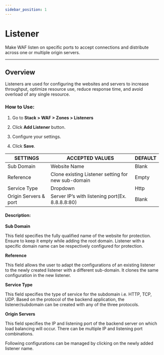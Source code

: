 ```yaml
---
sidebar_position: 1
---
```


# Listener

Make WAF listen on specific ports to accept connections and distribute across one or multiple origin servers.

---

## Overview

Listeners are used for configuring the websites and servers to increase throughput, optimize resource use, reduce response time, and avoid overload of any single resource.


### How to Use:

1. Go to **Stack  > WAF > Zones > Listeners**

2. Click **Add Listener** button.

3. Configure your settings.

4. Click **Save**.

| SETTINGS              | ACCEPTED VALUES                                    | DEFAULT |
|-----------------------|----------------------------------------------------|---------|
| Sub Domain            | Website Name                                       | Blank   |
| Reference             | Clone existing Listener setting for new sub-domain | Empty   |
| Service Type          | Dropdown                                           | Http    |
| Origin Servers & port | Server IP’s with listening port(Ex. 8.8.8.8:80)    | Blank   |

#### Description:

**Sub Domain**

This field specifies the fully qualified name of the website for protection. Ensure to keep it empty while adding the root domain. Listener with a specific domain name can be respectively configured for protection.

**Reference**

This field allows the user to adapt the configurations of an existing listener to the newly created listener with a different sub-domain. It clones the same configuration in the new listener.

**Service Type**

This field specifies the type of service for the subdomain i.e. HTTP, TCP, UDP. Based on the protocol of the backend application, the listener/subdomain can be created with any of the three protocols.

**Origin Servers**

This field specifies the IP and listening port of the backend server on which load balancing will occur. There can be multiple IP and listening port combinations. 

Following configurations can be managed by clicking on the newly added listener name.
